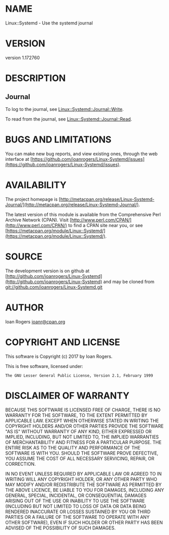 # NAME

Linux::Systemd - Use the systemd journal

# VERSION

version 1.172760

# DESCRIPTION

## Journal

To log to the journal, see [Linux::Systemd::Journal::Write](https://metacpan.org/pod/Linux::Systemd::Journal::Write).

To read from the journal, see [Linux::Systemd::Journal::Read](https://metacpan.org/pod/Linux::Systemd::Journal::Read).

# BUGS AND LIMITATIONS

You can make new bug reports, and view existing ones, through the
web interface at [https://github.com/ioanrogers/Linux-Systemd/issues](https://github.com/ioanrogers/Linux-Systemd/issues).

# AVAILABILITY

The project homepage is [http://metacpan.org/release/Linux-Systemd-Journal/](http://metacpan.org/release/Linux-Systemd-Journal/).

The latest version of this module is available from the Comprehensive Perl
Archive Network (CPAN). Visit [http://www.perl.com/CPAN/](http://www.perl.com/CPAN/) to find a CPAN
site near you, or see [https://metacpan.org/module/Linux::Systemd/](https://metacpan.org/module/Linux::Systemd/).

# SOURCE

The development version is on github at [http://github.com/ioanrogers/Linux-Systemd](http://github.com/ioanrogers/Linux-Systemd)
and may be cloned from [git://github.com/ioanrogers/Linux-Systemd.git](git://github.com/ioanrogers/Linux-Systemd.git)

# AUTHOR

Ioan Rogers <ioanr@cpan.org>

# COPYRIGHT AND LICENSE

This software is Copyright (c) 2017 by Ioan Rogers.

This is free software, licensed under:

```
The GNU Lesser General Public License, Version 2.1, February 1999
```

# DISCLAIMER OF WARRANTY

BECAUSE THIS SOFTWARE IS LICENSED FREE OF CHARGE, THERE IS NO WARRANTY
FOR THE SOFTWARE, TO THE EXTENT PERMITTED BY APPLICABLE LAW. EXCEPT
WHEN OTHERWISE STATED IN WRITING THE COPYRIGHT HOLDERS AND/OR OTHER
PARTIES PROVIDE THE SOFTWARE "AS IS" WITHOUT WARRANTY OF ANY KIND,
EITHER EXPRESSED OR IMPLIED, INCLUDING, BUT NOT LIMITED TO, THE
IMPLIED WARRANTIES OF MERCHANTABILITY AND FITNESS FOR A PARTICULAR
PURPOSE. THE ENTIRE RISK AS TO THE QUALITY AND PERFORMANCE OF THE
SOFTWARE IS WITH YOU. SHOULD THE SOFTWARE PROVE DEFECTIVE, YOU ASSUME
THE COST OF ALL NECESSARY SERVICING, REPAIR, OR CORRECTION.

IN NO EVENT UNLESS REQUIRED BY APPLICABLE LAW OR AGREED TO IN WRITING
WILL ANY COPYRIGHT HOLDER, OR ANY OTHER PARTY WHO MAY MODIFY AND/OR
REDISTRIBUTE THE SOFTWARE AS PERMITTED BY THE ABOVE LICENCE, BE LIABLE
TO YOU FOR DAMAGES, INCLUDING ANY GENERAL, SPECIAL, INCIDENTAL, OR
CONSEQUENTIAL DAMAGES ARISING OUT OF THE USE OR INABILITY TO USE THE
SOFTWARE (INCLUDING BUT NOT LIMITED TO LOSS OF DATA OR DATA BEING
RENDERED INACCURATE OR LOSSES SUSTAINED BY YOU OR THIRD PARTIES OR A
FAILURE OF THE SOFTWARE TO OPERATE WITH ANY OTHER SOFTWARE), EVEN IF
SUCH HOLDER OR OTHER PARTY HAS BEEN ADVISED OF THE POSSIBILITY OF SUCH
DAMAGES.
